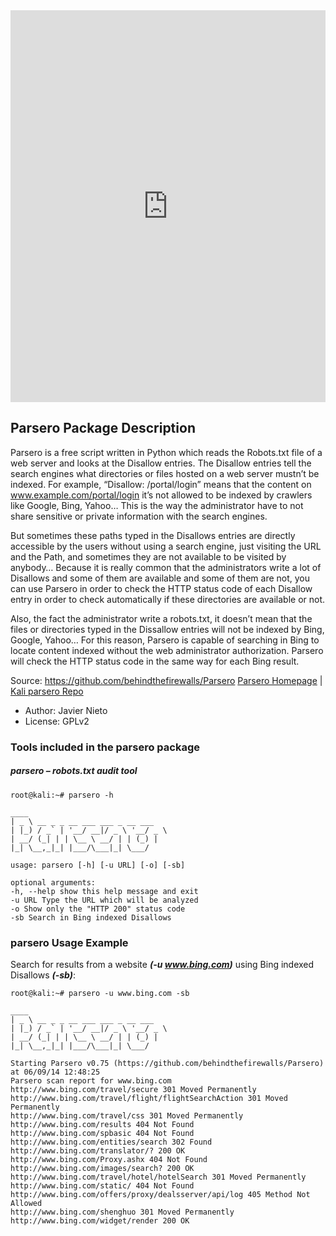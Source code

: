 <iframe src="https://asciinema.org/a/31995/embed?" id="asciicast-iframe-31995" name="asciicast-iframe-31995" scrolling="no" allowfullscreen="true" style="box-sizing: border-box; max-width: 100%; border: 0px; overflow: hidden; margin: 0px; display: inline-block; width: 686px; float: none; visibility: visible; height: 627px;"></iframe>


## Parsero Package Description

Parsero is a free script written in Python which reads the Robots.txt file of a web server and looks at the Disallow entries. The Disallow entries tell the search engines what directories or files hosted on a web server mustn’t be indexed. For example, “Disallow: /portal/login” means that the content on www.example.com/portal/login it’s not allowed to be indexed by crawlers like Google, Bing, Yahoo… This is the way the administrator have to not share sensitive or private information with the search engines.

But sometimes these paths typed in the Disallows entries are directly accessible by the users without using a search engine, just visiting the URL and the Path, and sometimes they are not available to be visited by anybody… Because it is really common that the administrators write a lot of Disallows and some of them are available and some of them are not, you can use Parsero in order to check the HTTP status code of each Disallow entry in order to check automatically if these directories are available or not.

Also, the fact the administrator write a robots.txt, it doesn’t mean that the files or directories typed in the Dissallow entries will not be indexed by Bing, Google, Yahoo… For this reason, Parsero is capable of searching in Bing to locate content indexed without the web administrator authorization. Parsero will check the HTTP status code in the same way for each Bing result.

Source: https://github.com/behindthefirewalls/Parsero
[Parsero Homepage](https://github.com/behindthefirewalls/Parsero) | [Kali parsero Repo](https://gitlab.com/kalilinux/packages/parsero.git;a=tree)

- Author: Javier Nieto
- License: GPLv2

### Tools included in the parsero package

##### parsero – robots.txt audit tool

```
root@kali:~# parsero -h

____
| _ \ __ _ _ __ ___ ___ _ __ ___
| |_) / _` | '__/ __|/ _ \ '__/ _ \
| __/ (_| | | \__ \ __/ | | (_) |
|_| \__,_|_| |___/\___|_| \___/

usage: parsero [-h] [-u URL] [-o] [-sb]

optional arguments:
-h, --help show this help message and exit
-u URL Type the URL which will be analyzed
-o Show only the "HTTP 200" status code
-sb Search in Bing indexed Disallows
```

### parsero Usage Example

Search for results from a website ***(-u www.bing.com)*** using Bing indexed Disallows ***(-sb)***:

```
root@kali:~# parsero -u www.bing.com -sb

____
| _ \ __ _ _ __ ___ ___ _ __ ___
| |_) / _` | '__/ __|/ _ \ '__/ _ \
| __/ (_| | | \__ \ __/ | | (_) |
|_| \__,_|_| |___/\___|_| \___/

Starting Parsero v0.75 (https://github.com/behindthefirewalls/Parsero) at 06/09/14 12:48:25
Parsero scan report for www.bing.com
http://www.bing.com/travel/secure 301 Moved Permanently
http://www.bing.com/travel/flight/flightSearchAction 301 Moved Permanently
http://www.bing.com/travel/css 301 Moved Permanently
http://www.bing.com/results 404 Not Found
http://www.bing.com/spbasic 404 Not Found
http://www.bing.com/entities/search 302 Found
http://www.bing.com/translator/? 200 OK
http://www.bing.com/Proxy.ashx 404 Not Found
http://www.bing.com/images/search? 200 OK
http://www.bing.com/travel/hotel/hotelSearch 301 Moved Permanently
http://www.bing.com/static/ 404 Not Found
http://www.bing.com/offers/proxy/dealsserver/api/log 405 Method Not Allowed
http://www.bing.com/shenghuo 301 Moved Permanently
http://www.bing.com/widget/render 200 OK
```